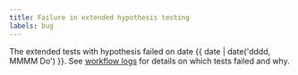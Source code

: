 ```yaml
---
title: Failure in extended hypothesis testing
labels: bug
---
```


The extended tests with hypothesis failed on date {{ date | date('dddd, MMMM Do') }}.
See [workflow logs](https://github.com/arviz-devs/arviz-plots/actions/workflows/hypothesis.yml) for details on which tests failed and why.
